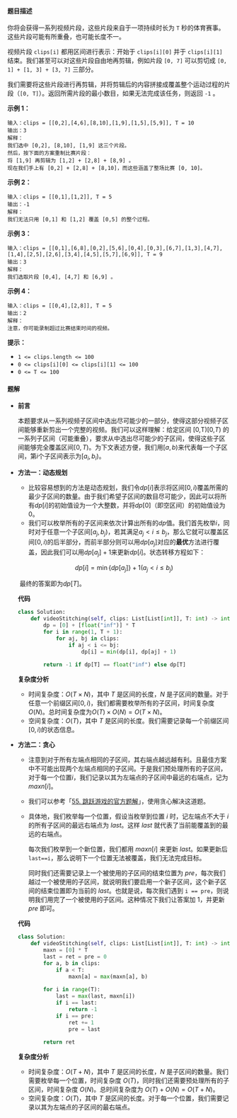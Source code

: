 #### 题目描述

你将会获得一系列视频片段，这些片段来自于一项持续时长为 `T` 秒的体育赛事。这些片段可能有所重叠，也可能长度不一。

视频片段 `clips[i]` 都用区间进行表示：开始于 `clips[i][0]` 并于 `clips[i][1]` 结束。我们甚至可以对这些片段自由地再剪辑，例如片段 `[0, 7]` 可以剪切成 `[0, 1] + [1, 3] + [3, 7]` 三部分。

我们需要将这些片段进行再剪辑，并将剪辑后的内容拼接成覆盖整个运动过程的片段（`[0, T]`）。返回所需片段的最小数目，如果无法完成该任务，则返回 `-1` 。

 

**示例 1：**

```
输入：clips = [[0,2],[4,6],[8,10],[1,9],[1,5],[5,9]], T = 10
输出：3
解释：
我们选中 [0,2], [8,10], [1,9] 这三个片段。
然后，按下面的方案重制比赛片段：
将 [1,9] 再剪辑为 [1,2] + [2,8] + [8,9] 。
现在我们手上有 [0,2] + [2,8] + [8,10]，而这些涵盖了整场比赛 [0, 10]。
```

**示例 2：**

```
输入：clips = [[0,1],[1,2]], T = 5
输出：-1
解释：
我们无法只用 [0,1] 和 [1,2] 覆盖 [0,5] 的整个过程。
```

**示例 3：**

```
输入：clips = [[0,1],[6,8],[0,2],[5,6],[0,4],[0,3],[6,7],[1,3],[4,7],[1,4],[2,5],[2,6],[3,4],[4,5],[5,7],[6,9]], T = 9
输出：3
解释： 
我们选取片段 [0,4], [4,7] 和 [6,9] 。
```

**示例 4：**

```
输入：clips = [[0,4],[2,8]], T = 5
输出：2
解释：
注意，你可能录制超过比赛结束时间的视频。
```

 

**提示：**

- `1 <= clips.length <= 100`
- `0 <= clips[i][0] <= clips[i][1] <= 100`
- `0 <= T <= 100`



#### 题解

- **前言**

  本题要求从一系列视频子区间中选出尽可能少的一部分，使得这部分视频子区间能够重新剪出一个完整的视频。我们可以这样理解：给定区间 [0,T)[0,*T*) 的一系列子区间（可能重叠），要求从中选出尽可能少的子区间，使得这些子区间能够完全覆盖区间$[0,T)$。为下文表述方便，我们用$[a,b)$来代表每一个子区间，第$i$个子区间表示为$[a_i,b_i)$。

- **方法一：动态规划**

  - 比较容易想到的方法是动态规划，我们令$dp[i]$表示将区间$[0,i)$覆盖所需的最少子区间的数量。由于我们希望子区间的数目尽可能少，因此可以将所有$dp[i]$的初始值设为一个大整数，并将$dp[0]$（即空区间）的初始值设为$0$。
  - 我们可以枚举所有的子区间来依次计算出所有的$dp$值。我们首先枚举$i$，同时对于任意一个子区间$[a_j,b_j)$，若其满足$a_j < i \leq b_j$，那么它就可以覆盖区间$[0, i)$的后半部分，而前半部分则可以用$dp[a_j]$对应的**最优**方法进行覆盖，因此我们可以用$dp[a_j]+1$来更新$dp[i]$。状态转移方程如下：

  $$
  dp[i] = \min \{ dp[a_j] \}+1(a_j < i \leq b_j)
  $$

  ​		最终的答案即为$dp[T]$。

  **代码**

  ```python
  class Solution:
      def videoStitching(self, clips: List[List[int]], T: int) -> int:
          dp = [0] + [float("inf")] * T
          for i in range(1, T + 1):
              for aj, bj in clips:
                  if aj < i <= bj:
                      dp[i] = min(dp[i], dp[aj] + 1)
          
          return -1 if dp[T] == float("inf") else dp[T]
  ```

  **复杂度分析**

  - 时间复杂度：$O(T \times N)$，其中 $T$ 是区间的长度，$N$ 是子区间的数量。对于任意一个前缀区间$[0,i)$，我们都需要枚举所有的子区间，时间复杂度$O(N)$。总时间复杂度为$O(T) \times O(N) = O(T \times N)$。
  - 空间复杂度：$O(T)$，其中 $T$ 是区间的长度。我们需要记录每一个前缀区间$[0,i)$的状态信息。

- **方法二：贪心**

  - 注意到对于所有左端点相同的子区间，其右端点越远越有利。且最佳方案中不可能出现两个左端点相同的子区间。于是我们预处理所有的子区间，对于每一个位置$i$，我们记录以其为左端点的子区间中最远的右端点，记为$maxn[i]$。

  - 我们可以参考「[55. 跳跃游戏的官方题解](https://leetcode-cn.com/problems/jump-game/solution/tiao-yue-you-xi-by-leetcode-solution/)」，使用贪心解决这道题。

  - 具体地，我们枚举每一个位置，假设当枚举到位置 $i$ 时，记左端点不大于 $i$ 的所有子区间的最远右端点为 $last$。这样 $last$ 就代表了当前能覆盖到的最远的右端点。

    每次我们枚举到一个新位置，我们都用 $maxn[i]$ 来更新 $last$。如果更新后 `last==i`，那么说明下一个位置无法被覆盖，我们无法完成目标。

    同时我们还需要记录上一个被使用的子区间的结束位置为 $pre$，每次我们越过一个被使用的子区间，就说明我们要启用一个新子区间，这个新子区间的结束位置即为当前的 $last$。也就是说，每次我们遇到 `i == pre`，则说明我们用完了一个被使用的子区间。这种情况下我们让答案加 $1$，并更新 $pre$ 即可。

  **代码**

  ```python
  class Solution:
      def videoStitching(self, clips: List[List[int]], T: int) -> int:
          maxn = [0] * T
          last = ret = pre = 0
          for a, b in clips:
              if a < T:
                  maxn[a] = max(maxn[a], b)
          
          for i in range(T):
              last = max(last, maxn[i])
              if i == last:
                  return -1
              if i == pre:
                  ret += 1
                  pre = last
          
          return ret
  ```

  **复杂度分析**

  - 时间复杂度：$O(T+N)$，其中 $T$ 是区间的长度，$N$ 是子区间的数量。我们需要枚举每一个位置，时间复杂度 $O(T)$，同时我们还需要预处理所有的子区间，时间复杂度 $O(N)$。总时间复杂度为 $O(T)+O(N)=O(T+N)$。
  - 空间复杂度：$O(T)$，其中 $T$ 是区间的长度。对于每一个位置，我们需要记录以其为左端点的子区间的最右端点。